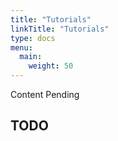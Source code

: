 ```yaml
---
title: "Tutorials"
linkTitle: "Tutorials"
type: docs
menu:
  main:
    weight: 50
---
```


Content Pending

## TODO
